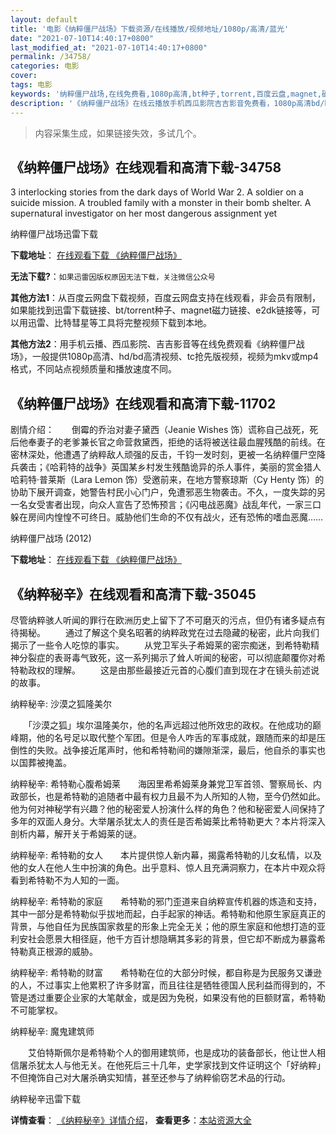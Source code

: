 ```yaml
---
layout: default
title: '电影《纳粹僵尸战场》下载资源/在线播放/视频地址/1080p/高清/蓝光'
date: "2021-07-10T14:40:17+0800"
last_modified_at: "2021-07-10T14:40:17+0800"
permalink: /34758/
categories: 电影
cover:
tags: 电影
keywords: '纳粹僵尸战场,在线免费看,1080p高清,bt种子,torrent,百度云盘,magnet,磁力链,迅雷下载资源'
description: '《纳粹僵尸战场》在线云播放手机西瓜影院吉吉影音免费看，1080p高清bd/hd未删减完整版和tc抢先枪版，mkv/mp4格式，附带bt/torrent种子、magnet/磁力链、百度云盘、网盘资源迅雷下载链接'
---
```


>内容采集生成，如果链接失效，多试几个。


## 《纳粹僵尸战场》在线观看和高清下载-34758

3 interlocking stories from the dark days of World War 2. A soldier on a suicide mission. A troubled family with a monster in their bomb shelter. A supernatural investigator on her most dangerous assignment yet


纳粹僵尸战场迅雷下载

**下载地址**： [在线观看下载 《纳粹僵尸战场》](https://www.993dy.com//vod-detail-id-14173.html) 


**无法下载?**：`如果迅雷因版权原因无法下载，关注微信公众号 `

**其他方法1**：从百度云网盘下载视频，百度云网盘支持在线观看，非会员有限制，如果能找到迅雷下载链接、bt/torrent种子、magnet磁力链接、e2dk链接等，可以用迅雷、比特彗星等工具将完整视频下载到本地。

**其他方法2**：用手机云播、西瓜影院、吉吉影音等在线免费观看《纳粹僵尸战场》，一般提供1080p高清、hd/bd高清视频、tc抢先版视频，视频为mkv或mp4格式，不同站点视频质量和播放速度不同。


## 《纳粹僵尸战场》在线观看和高清下载-11702

剧情介绍：　　倒霉的乔治对妻子黛西（Jeanie Wishes 饰）谎称自己战死，死后他奉妻子的老爹兼长官之命营救黛西，拒绝的话将被送往最血腥残酷的前线。在密林深处，他遭遇了纳粹敌人顽强的反击，千钧一发时刻，更被一名纳粹僵尸空降兵袭击；《哈莉特的战争》英国某乡村发生残酷诡异的杀人事件，美丽的赏金猎人哈莉特·普莱斯（Lara Lemon 饰）受邀前来，在地方警察琼斯（Cy Henty 饰）的协助下展开调查，她警告村民小心门户，免遭邪恶生物袭击。不久，一度失踪的另一名女受害者出现，向众人宣告了恐怖预言；《闪电战恶魔》战乱年代，一家三口躲在房间内惶惶不可终日。威胁他们生命的不仅有战火，还有恐怖的嗜血恶魔……


纳粹僵尸战场 (2012)

**下载地址**： [在线观看下载 《纳粹僵尸战场》](https://www.btbtdy.me/btdy/dy7523.html) 


## 《纳粹秘辛》在线观看和高清下载-35045

尽管纳粹骇人听闻的罪行在欧洲历史上留下了不可磨灭的污点，但仍有诸多疑点有待揭秘。 　　通过了解这个臭名昭著的纳粹政党在过去隐藏的秘密，此片向我们揭示了一些令人吃惊的事实。 　　从党卫军头子希姆莱的密宗痴迷，到希特勒精神分裂症的表哥毒气致死，这一系列揭示了耸人听闻的秘密，可以彻底颠覆你对希特勒政权的理解。 　　这是由那些最接近元首的心腹们直到现在才在镜头前述说的故事。</p>纳粹秘辛: 沙漠之狐隆美尔</p>　　「沙漠之狐」埃尔温隆美尔，他的名声远超过他所效忠的政权。在他成功的巅峰期，他的名号足以取代整个军团。但是令人咋舌的军事成就，跟随而来的却是压倒性的失败。战争接近尾声时，他和希特勒间的嫌隙渐深，最后，他自杀的事实也以国葬被掩盖。</p>纳粹秘辛: 希特勒心腹希姆莱　　海因里希希姆莱身兼党卫军首领、警察局长、内政部长，也是希特勒的追随者中最有权力且最不为人所知的人物，至今仍然如此。他为何对神秘学有兴趣？他的秘密爱人扮演什么样的角色？他和秘密爱人间保持了多年的双面人身分。大举屠杀犹太人的责任是否希姆莱比希特勒更大？本片将深入剖析内幕，解开关于希姆莱的谜。</p>纳粹秘辛: 希特勒的女人　　本片提供惊人新内幕，揭露希特勒的儿女私情，以及他的女人在他人生中扮演的角色。出乎意料、惊人且充满洞察力，在本片中观众将看到希特勒不为人知的一面。</p>纳粹秘辛: 希特勒的家庭　　希特勒的邪门歪道来自纳粹宣传机器的炼造和支持，其中一部分是希特勒似乎拔地而起，白手起家的神话。希特勒和他原生家庭真正的背景，与他自任为民族国家救星的形象上完全无关；他的原生家庭和他想打造的亚利安社会愿景大相径庭，他千方百计想隐瞒其多彩的背景，但它却不断成为暴露希特勒真正根源的威胁。</p>纳粹秘辛: 希特勒的财富　　希特勒在位的大部分时候，都自称是为民服务又谦逊的人，不过事实上他累积了许多财富，而且往往是牺牲德国人民利益而得到的，不管是透过重要企业家的大笔献金，或是因为免税，如果没有他的巨额财富，希特勒不可能掌权。</p>纳粹秘辛: 魔鬼建筑师</p>　　艾伯特斯佩尔是希特勒个人的御用建筑师，也是成功的装备部长，他让世人相信屠杀犹太人与他无关。在他死后三十几年，史学家找到文件证明这个「好纳粹」不但掩饰自己对大屠杀确实知情，甚至还参与了纳粹偷窃艺术品的行动。</p>


纳粹秘辛迅雷下载

**详情查看**： [《纳粹秘辛》详情介绍](/movie/35045/)， **查看更多**：[本站资源大全](/movie/t/all/)

